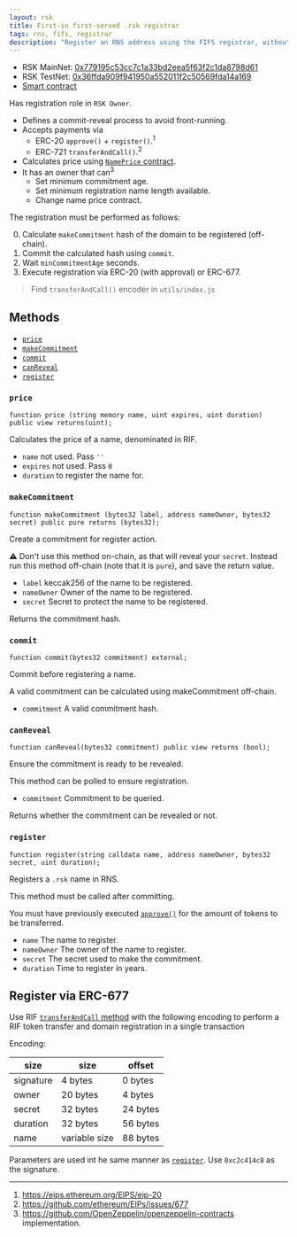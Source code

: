 ```yaml
---
layout: rsk
title: First-in first-served .rsk registrar
tags: rns, fifs, registrar
description: "Register an RNS address using the FIFS registrar, without address resolution"
---
```


- RSK MainNet: [0x779195c53cc7c1a33bd2eea5f63f2c1da8798d61](https://explorer.rsk.co/address/0x779195c53cc7c1a33bd2eea5f63f2c1da8798d61)
- RSK TestNet: [0x36ffda909f941950a552011f2c50569fda14a169](https://explorer.testnet.rsk.co/address/0x36ffda909f941950a552011f2c50569fda14a169)
- [Smart contract](https://github.com/rnsdomains/rns-rskregistrar/blob/master/contracts/FIFSRegistrar.sol)

Has registration role in `RSK Owner`.

- Defines a commit-reveal process to avoid front-running.
- Accepts payments via
  - ERC-20 `approve()` + `register()`.<sup>1</sup>
  - ERC-721 `transferAndCall()`.<sup>2</sup>
- Calculates price using [`NamePrice` contract](../../other/nameprice).
- It has an owner that can<sup>3</sup>
  - Set minimum commitment age.
  - Set minimum registration name length available.
  - Change name price contract.

The registration must be performed as follows:

0. Calculate `makeCommitment` hash of the domain to be registered (off-chain).
1. Commit the calculated hash using `commit`.
2. Wait `minCommitmentAge` seconds.
3. Execute registration via ERC-20 (with approval) or ERC-677.

> Find `transferAndCall()` encoder in `utils/index.js`

## Methods

- [`price`](#price)
- [`makeCommitment`](#makecommitment)
- [`commit`](#commit)
- [`canReveal`](#canreveal)
- [`register`](#register)

### `price`

```solidity
function price (string memory name, uint expires, uint duration) public view returns(uint);
```

Calculates the price of a name, denominated in RIF.

- `name` not used. Pass `''`
- `expires` not used. Pass `0`
- `duration` to register the name for.

### `makeCommitment`

```
function makeCommitment (bytes32 label, address nameOwner, bytes32 secret) public pure returns (bytes32);
```

Create a commitment for register action.

:warning:  Don't use this method on-chain, as that will reveal your `secret`.
Instead run this method off-chain (note that it is `pure`), and save the return value.

- `label` keccak256 of the name to be registered.
- `nameOwner` Owner of the name to be registered.
- `secret` Secret to protect the name to be registered.

Returns the commitment hash.

### `commit`

```solidity
function commit(bytes32 commitment) external;
```

Commit before registering a name.

A valid commitment can be calculated using makeCommitment off-chain.

- `commitment` A valid commitment hash.

### `canReveal`

```solidity
function canReveal(bytes32 commitment) public view returns (bool);
```

Ensure the commitment is ready to be revealed.

This method can be polled to ensure registration.

- `commitment` Commitment to be queried.

Returns whether the commitment can be revealed or not.

### `register`

```
function register(string calldata name, address nameOwner, bytes32 secret, uint duration);
```

Registers a `.rsk` name in RNS.

This method must be called after committing.

You must have previously executed [`approve()`](https://github.com/riflabs/RIF-Token/blob/master/contracts/third-party/openzeppelin/token/ERC20/StandardToken.sol#L53) for the amount of tokens to be transferred.

- `name` The name to register.
- `nameOwner` The owner of the name to register.
- `secret` The secret used to make the commitment.
- `duration` Time to register in years.

## Register via ERC-677

Use RIF [`transferAndCall` method](https://github.com/riflabs/RIF-Token/blob/master/contracts/RIF/RIFToken.sol#L278) with the following encoding to perform a RIF token transfer and domain registration in a single transaction

Encoding:

| size       | size          | offset   |
| ---------- | ------------- | -------- |
| signature  |  4 bytes      |  0 bytes |
| owner      | 20 bytes      |  4 bytes |
| secret     | 32 bytes      | 24 bytes |
| duration   | 32 bytes      | 56 bytes |
| name       | variable size | 88 bytes |

Parameters are used int he same manner as [`register`](#register). Use `0xc2c414c8` as the signature.

---

1. https://eips.ethereum.org/EIPS/eip-20
2. https://github.com/ethereum/EIPs/issues/677
3. https://github.com/OpenZeppelin/openzeppelin-contracts implementation.
